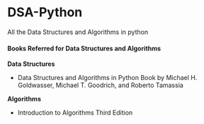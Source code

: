 # DSA-Python
All the Data Structures and Algorithms in python

#### Books Referred for Data Structures and Algorithms

**Data Structures**
- Data Structures and Algorithms in Python Book by Michael H. Goldwasser, Michael T. Goodrich, and Roberto Tamassia

**Algorithms**
- Introduction to Algorithms Third Edition